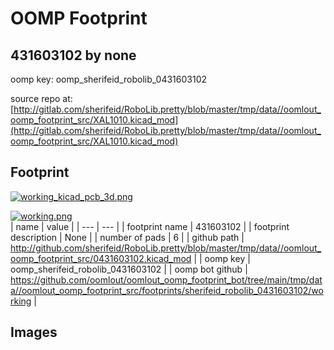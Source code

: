 # OOMP Footprint  
## 431603102  by none  
  
oomp key: oomp_sherifeid_robolib_0431603102  
  
source repo at: [http://gitlab.com/sherifeid/RoboLib.pretty/blob/master/tmp/data//oomlout_oomp_footprint_src/XAL1010.kicad_mod](http://gitlab.com/sherifeid/RoboLib.pretty/blob/master/tmp/data//oomlout_oomp_footprint_src/XAL1010.kicad_mod)  
## Footprint  
  
[![working_kicad_pcb_3d.png](working_kicad_pcb_3d_600.png)](working_kicad_pcb_3d.png)  
  
[![working.png](working_600.png)](working.png)  
| name | value | 
| --- | --- | 
| footprint name | 431603102 | 
| footprint description | None | 
| number of pads | 6 | 
| github path | http://github.com/sherifeid/RoboLib.pretty/blob/master/tmp/data//oomlout_oomp_footprint_src/0431603102.kicad_mod | 
| oomp key | oomp_sherifeid_robolib_0431603102 | 
| oomp bot github | https://github.com/oomlout/oomlout_oomp_footprint_bot/tree/main/tmp/data//oomlout_oomp_footprint_src/footprints/sherifeid_robolib_0431603102/working | 
## Images  
